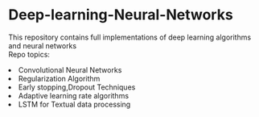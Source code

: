 # Deep-learning-Neural-Networks
This repository contains full implementations of deep learning algorithms and neural networks<br>
Repo topics:
<li>Convolutional Neural Networks</li>
<li>Regularization Algorithm</li>
<li>Early stopping,Dropout Techniques</li>
<li>Adaptive learning rate algorithms</li>
<li>LSTM for Textual data processing</li>
